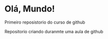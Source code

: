 # Olá, Mundo!
 Primeiro reposistorio do curso de github

Repositorio criando duranmte uma aula de github